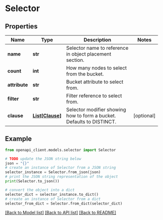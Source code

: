 # Selector


## Properties

Name | Type | Description | Notes
------------ | ------------- | ------------- | -------------
**name** | **str** | Selector name to reference in object placement section. | 
**count** | **int** | How many nodes to select from the bucket. | 
**attribute** | **str** | Bucket attribute to select from. | 
**filter** | **str** | Filter reference to select from. | 
**clause** | [**List[Clause]**](Clause.md) | Selector modifier showing how to form a bucket. Defaults to DISTINCT. | [optional] 

## Example

```python
from openapi_client.models.selector import Selector

# TODO update the JSON string below
json = "{}"
# create an instance of Selector from a JSON string
selector_instance = Selector.from_json(json)
# print the JSON string representation of the object
print(Selector.to_json())

# convert the object into a dict
selector_dict = selector_instance.to_dict()
# create an instance of Selector from a dict
selector_from_dict = Selector.from_dict(selector_dict)
```
[[Back to Model list]](../README.md#documentation-for-models) [[Back to API list]](../README.md#documentation-for-api-endpoints) [[Back to README]](../README.md)


